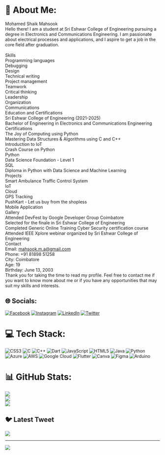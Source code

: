 # 💫 About Me:
Mohamed Shaik Mahsook<br>Hello there! I am a student at Sri Eshwar College of Engineering pursuing a degree in Electronics and Communications Engineering. I am passionate about electrical processes and applications, and I aspire to get a job in the core field after graduation.<br><br>Skills<br>Programming languages<br>Debugging<br>Design<br>Technical writing<br>Project management<br>Teamwork<br>Critical thinking<br>Leadership<br>Organization<br>Communications<br>Education and Certifications<br>Sri Eshwar College of Engineering (2021-2025)<br>Bachelor of Engineering in Electronics and Communications Engineering<br>Certifications<br>The Joy of Computing using Python<br>Mastering Data Structures & Algorithms using C and C++<br>Introduction to IoT<br>Crash Course on Python<br>Python<br>Data Science Foundation - Level 1<br>SQL<br>Diploma in Python with Data Science and Machine Learning<br>Projects<br>Smart Ambulance Traffic Control System<br>IoT<br>Cloud<br>GPS Tracking<br>PushKart - Let us buy from the shopless<br>Mobile Application<br>Gallery<br>Attended DevFest by Google Developer Group Coimbatore<br>Selected for the finale in Sri Eshwar College of Engineering<br>Completed Generic Online Training Cyber Security certification course<br>Attended IEEE Xplore webinar organized by Sri Eshwar College of Engineering<br>Contact<br>Email: mahsook.m.a@gmail.com<br>Phone: +91 81898 51258<br>City: Coimbatore<br>Age: 19<br>Birthday: June 13, 2003<br>Thank you for taking the time to read my profile. Feel free to contact me if you want to know more about me or if you have any opportunities that may suit my skills and interests.


## 🌐 Socials:
[![Facebook](https://img.shields.io/badge/Facebook-%231877F2.svg?logo=Facebook&logoColor=white)](https://facebook.com/https://www.facebook.com/mahsook.mahsook.14) [![Instagram](https://img.shields.io/badge/Instagram-%23E4405F.svg?logo=Instagram&logoColor=white)](https://instagram.com/mahso_ok3) [![LinkedIn](https://img.shields.io/badge/LinkedIn-%230077B5.svg?logo=linkedin&logoColor=white)](https://linkedin.com/in/mahsook) [![Twitter](https://img.shields.io/badge/Twitter-%231DA1F2.svg?logo=Twitter&logoColor=white)](https://twitter.com/https://twitter.com/MahsookShaik?t=MhJPXoFfUqqJ-dSsTdbItg&s=09) 

# 💻 Tech Stack:
![CSS3](https://img.shields.io/badge/css3-%231572B6.svg?style=for-the-badge&logo=css3&logoColor=white) ![C](https://img.shields.io/badge/c-%2300599C.svg?style=for-the-badge&logo=c&logoColor=white) ![C++](https://img.shields.io/badge/c++-%2300599C.svg?style=for-the-badge&logo=c%2B%2B&logoColor=white) ![Dart](https://img.shields.io/badge/dart-%230175C2.svg?style=for-the-badge&logo=dart&logoColor=white) ![JavaScript](https://img.shields.io/badge/javascript-%23323330.svg?style=for-the-badge&logo=javascript&logoColor=%23F7DF1E) ![HTML5](https://img.shields.io/badge/html5-%23E34F26.svg?style=for-the-badge&logo=html5&logoColor=white) ![Java](https://img.shields.io/badge/java-%23ED8B00.svg?style=for-the-badge&logo=java&logoColor=white) ![Python](https://img.shields.io/badge/python-3670A0?style=for-the-badge&logo=python&logoColor=ffdd54) ![Azure](https://img.shields.io/badge/azure-%230072C6.svg?style=for-the-badge&logo=azure-devops&logoColor=white) ![AWS](https://img.shields.io/badge/AWS-%23FF9900.svg?style=for-the-badge&logo=amazon-aws&logoColor=white) ![Google Cloud](https://img.shields.io/badge/Google%20Cloud-%234285F4.svg?style=for-the-badge&logo=google-cloud&logoColor=white) ![Flutter](https://img.shields.io/badge/Flutter-%2302569B.svg?style=for-the-badge&logo=Flutter&logoColor=white) ![Canva](https://img.shields.io/badge/Canva-%2300C4CC.svg?style=for-the-badge&logo=Canva&logoColor=white) 	![Figma](https://img.shields.io/badge/figma-%23F24E1E.svg?style=for-the-badge&logo=figma&logoColor=white) ![Arduino](https://img.shields.io/badge/-Arduino-00979D?style=for-the-badge&logo=Arduino&logoColor=white)
# 📊 GitHub Stats:
![](https://github-readme-stats.vercel.app/api?username=mahsook3&theme=dark&hide_border=false&include_all_commits=false&count_private=false)<br/>
![](https://github-readme-streak-stats.herokuapp.com/?user=mahsook3&theme=dark&hide_border=false)<br/>
![](https://github-readme-stats.vercel.app/api/top-langs/?username=mahsook3&theme=dark&hide_border=false&include_all_commits=false&count_private=false&layout=compact)

## 🐦 Latest Tweet
[![](https://gtce.itsvg.in/api?username=https://twitter.com/MahsookShaik?t=MhJPXoFfUqqJ-dSsTdbItg&s=09)](https://github.com/VishwaGauravIn/github-twitter-card-embed)

---
[![](https://visitcount.itsvg.in/api?id=mahsook3&icon=0&color=0)](https://visitcount.itsvg.in)

<!-- Proudly created with GPRM ( https://gprm.itsvg.in ) -->
